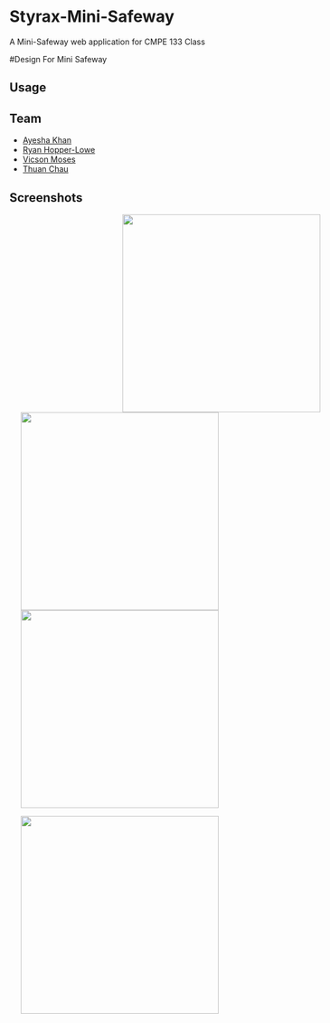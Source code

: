 # Styrax-Mini-Safeway
A Mini-Safeway web application for CMPE 133 Class

#Design For Mini Safeway

## Usage


## Team
* [Ayesha Khan](https://github.com/ayesha1)
* [Ryan Hopper-Lowe](https://github.com/rhopperlowe)
* [Vicson Moses](https://github.com/VicsonMoses)
* [Thuan Chau](https://github.com/ThuanChau22)

## Screenshots

<img src="https://imgur.com/rHmLx6g.jpg" width=350 hspace="200">
<img src="https://imgur.com/ixLI0pG.jpg" width=350 hspace="20">
<img src="https://imgur.com/lYo64DE.jpg" width=350 hspace="20">
</p>
<p float="left">
<img src="https://imgur.com/dJ3tEeL.jpg" width=350 hspace="20">
</p>
